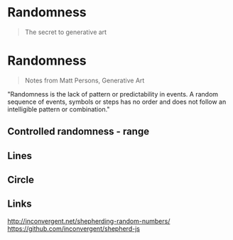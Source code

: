 # Randomness
> The secret to generative art

# Randomness
> Notes from Matt Persons, Generative Art

"Randomness is the lack of pattern or predictability in events. A random sequence of events, symbols or steps has no order and does not follow an intelligible pattern or combination."

## Controlled randomness - range

## Lines

## Circle

## Links
http://inconvergent.net/shepherding-random-numbers/
https://github.com/inconvergent/shepherd-js
